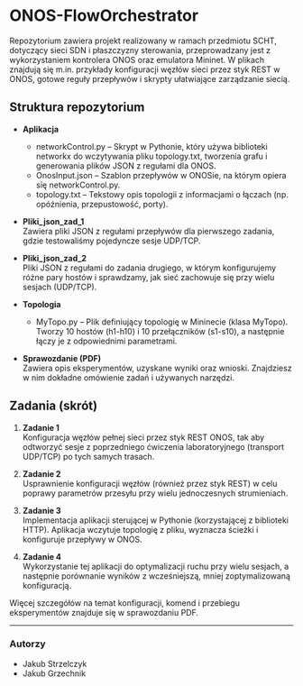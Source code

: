 # ONOS-FlowOrchestrator

Repozytorium zawiera projekt realizowany w ramach przedmiotu SCHT, dotyczący sieci SDN i płaszczyzny sterowania, przeprowadzany jest z wykorzystaniem kontrolera ONOS oraz emulatora Mininet. W plikach znajdują się m.in. przykłady konfiguracji węzłów sieci przez styk REST w ONOS, gotowe reguły przepływów i skrypty ułatwiające zarządzanie siecią.

## Struktura repozytorium

- **Aplikacja**  
  - networkControl.py – Skrypt w Pythonie, który używa biblioteki networkx do wczytywania pliku topology.txt, tworzenia grafu i generowania plików JSON z regułami dla ONOS.  
  - OnosInput.json – Szablon przepływów w ONOSie, na którym opiera się networkControl.py.  
  - topology.txt – Tekstowy opis topologii z informacjami o łączach (np. opóźnienia, przepustowość, porty).

- **Pliki_json_zad_1**  
  Zawiera pliki JSON z regułami przepływów dla pierwszego zadania, gdzie testowaliśmy pojedyncze sesje UDP/TCP.

- **Pliki_json_zad_2**  
  Pliki JSON z regułami do zadania drugiego, w którym konfigurujemy różne pary hostów i sprawdzamy, jak sieć zachowuje się przy wielu sesjach (UDP/TCP).

- **Topologia**  
  - MyTopo.py – Plik definiujący topologię w Mininecie (klasa MyTopo). Tworzy 10 hostów (h1-h10) i 10 przełączników (s1-s10), a następnie łączy je z odpowiednimi parametrami.

- **Sprawozdanie (PDF)**  
  Zawiera opis eksperymentów, uzyskane wyniki oraz wnioski. Znajdziesz w nim dokładne omówienie zadań i używanych narzędzi.

## Zadania (skrót)

1. **Zadanie 1**  
   Konfiguracja węzłów pełnej sieci przez styk REST ONOS, tak aby odtworzyć sesje z poprzedniego ćwiczenia laboratoryjnego (transport UDP/TCP) po tych samych trasach.

2. **Zadanie 2**  
   Usprawnienie konfiguracji węzłów (również przez styk REST) w celu poprawy parametrów przesyłu przy wielu jednoczesnych strumieniach.

3. **Zadanie 3**  
   Implementacja aplikacji sterującej w Pythonie (korzystającej z biblioteki HTTP). Aplikacja wczytuje topologię z pliku, wyznacza ścieżki i konfiguruje przepływy w ONOS.

4. **Zadanie 4**  
   Wykorzystanie tej aplikacji do optymalizacji ruchu przy wielu sesjach, a następnie porównanie wyników z wcześniejszą, mniej zoptymalizowaną konfiguracją.

Więcej szczegółów na temat konfiguracji, komend i przebiegu eksperymentów znajduje się w sprawozdaniu PDF.

---

### Autorzy
- Jakub Strzelczyk
- Jakub Grzechnik
